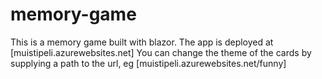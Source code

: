 # memory-game
This is a memory game built with blazor.
The app is deployed at [muistipeli.azurewebsites.net]
You can change the theme of the cards by supplying a path to the url, eg
[muistipeli.azurewebsites.net/funny]
